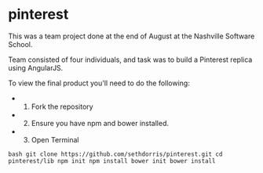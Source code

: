 # pinterest

This was a team project done at the end of August at the Nashville Software School. 

Team consisted of four individuals, and task was to build a Pinterest replica using AngularJS.

To view the final product you'll need to do the following:

* 1. Fork the repository
* 2. Ensure you have npm and bower installed.
* 3. Open Terminal 

``bash
git clone https://github.com/sethdorris/pinterest.git
cd pinterest/lib
npm init
npm install
bower init
bower install
``